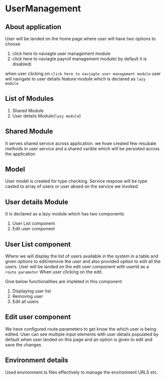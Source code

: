 # UserManagement

## About application
User will be landed on the home page where user will have two options to choose
1. click here to naviagte user management module
2. click here to naviagte payroll management module( by default it is disabled)

when user clicking on `click here to naviagte user management module` user will navigate to user details feature module which is declared as `lazy module`

## List of Modules
1. Shared Module
2. User details Module(`lazy module`)

## Shared Module
It serves shared service across application. we hvae created few resubale methods in user service and a shared varible which will be persisted across the application

## Model
User model is created for type checking. Service respose will be type casted to array of users or user absed on the service we invoked

## User details Module
It is declared as a lazy module which has two components
1. User List component
2. Edit user component

## User List component
Where we will display the list of users available in the system in a table and given options to edit/remove the user and also provided option to edit all the users. User will be landed on the edit user component with userId as a `route parameter` When user clicking on the edit.

Give below functionalities are impleted in this component
1. Displaying user list
2. Removing user
3. Edit all users

## Edit user component
We have configured route parameters to get know the which user is being edited.
User can see multiple input elements with user details populated by default when user landed on this page and an option is given to edit and save the changes

## Environment details
Used environment.ts files effectively to manage the environment URLS etc.




